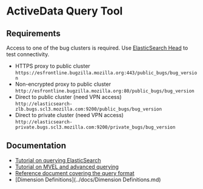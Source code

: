 
ActiveData Query Tool
=====================

Requirements
------------

Access to one of the bug clusters is required.  Use [ElasticSearch Head](https://github.com/mobz/elasticsearch-head) to
test connectivity.


  - HTTPS proxy to public cluster<br> ```https://esfrontline.bugzilla.mozilla.org:443/public_bugs/bug_version```
  - Non-encrypted proxy to public cluster<br>```http://esfrontline.bugzilla.mozilla.org:80/public_bugs/bug_version```
  - Direct to public cluster (need VPN access)<br>```http://elasticsearch-zlb.bugs.scl3.mozilla.com:9200/public_bugs/bug_version```
  - Direct to private cluster (need VPN access)<br>```http://elasticsearch-private.bugs.scl3.mozilla.com:9200/private_bugs/bug_version```

Documentation
-------------

  - [Tutorial on querying ElasticSearch](../docs/BZ_Tutorial.md)
  - [Tutorial on MVEL and advanced querying](../docs/MVEL_Tutorial.md)
  - [Reference document covering the query format](../docs/Qb_Reference.md)
  - [Dimension Definitions](../docs/Dimension Definitions.md)
